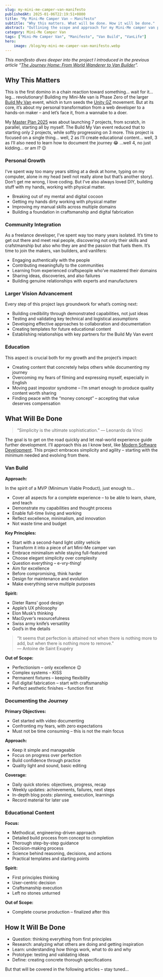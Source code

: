 ```yaml
---
slug: my-mini-me-camper-van-manifesto
publishedAt: 2025-01-06T22:19:51+0800
title: "My Mini-Me Camper Van – Manifesto"
subtitle: "Why this matters. What will be done. How it will be done."
abstract: "Outlining the scope and approach for my Mini-Me camper van project – the first step toward something bigger, starting with personal transformation."
category: Mini-Me Camper Van
tags: ["Mini-Me Camper Van", "Manifesto", "Van Build", "VanLife"]
hero:
    image: /blog/my-mini-me-camper-van-manifesto.webp
---
```



_This manifesto dives deeper into the project I introduced in the previous article “[The Journey Home: From World Wanderer to Van Builder](my-mini-me-camper-van)”._


## Why This Matters

This is the first domino in a chain reaction toward something… wait for it… leg… revolutionary! Building my Mini-Me van is Phase Zero of the larger [Build My Van](https://unitygz.com/blog/build-my-van-manifesto) event, which in turn seeds the [Unity GZ](https://unitygz.com/) movement. But at its core, it’s about my personal transformation from a web developer to a hands-on maker – and let’s face it, from a wannabe to a doer.

My [Master Plan 2025](master-plan-2025) was about launching 7 projects, from scratch, in parallel, starting all by myself. The Build My Van event reduced that to starting only 2 projects, while softly progressing on 3 more. This project is focused on a single thing… well, 2 as I’ll create educational content… well, 3 as I’ll also need to learn how to document the journey 😂 …well 4, no just kidding… or am I? 😉


### Personal Growth

I’ve spent way too many years sitting at a desk at home, typing on my computer, alone in my head (well not really alone but that’s another story). Don’t get me wrong, I love coding. But I’ve also always loved DIY, building stuff with my hands, working with physical matter.

- Breaking out of my mental and digital cocoon
- Getting my hands dirty working with physical matter
- Improving my manual skills across multiple domains
- Building a foundation in craftsmanship and digital fabrication


### Community Integration

As a freelance developer, I’ve spent way too many years isolated. It’s time to get out there and meet real people, discovering not only their skills and crafstmanship but also who they are and the passion that fuels them. It’s time to join the makers, van builders, and vanlifers:

- Engaging authentically with the people
- Contributing meaningfully to the communities
- Learning from experienced craftspeople who’ve mastered their domains
- Sharing ideas, discoveries, and also failures
- Building genuine relationships with experts and manufacturers


### Larger Vision Advancement

Every step of this project lays groundwork for what’s coming next:

- Building credibility through demonstrated capabilities, not just ideas
- Testing and validating key technical and logistical assumptions
- Developing effective approaches to collaboration and documentation
- Creating templates for future educational content
- Establishing relationships with key partners for the Build My Van event


### Education

This aspect is crucial both for my growth and the project’s impact:

- Creating content that concretely helps others while documenting my journey
- Overcoming my fears of filming and expressing myself, especially in English
- Moving past impostor syndrome – I’m smart enough to produce quality content worth sharing
- Finding peace with the “money concept” – accepting that value deserves compensation


## What Will Be Done

> “Simplicity is the ultimate sophistication.” — Leonardo da Vinci


The goal is to get on the road quickly and let real-world experience guide further development.
I’ll approach this as I know best, like [Modern Software Development](modern-software-development).
This project embraces simplicity and agility – starting with the minimum needed and evolving from there.


### Van Build

**Approach:**

In the spirit of a MVP (Minimum Viable Product), just enough to…

- Cover all aspects for a complete experience – to be able to learn, share, and teach
- Demonstrate my capabilities and thought process
- Enable full-time living and working
- Reflect excellence, minimalism, and innovation
- Not waste time and budget

**Key Principles:**

- Start with a second-hand light utility vehicle
- Transform it into a piece of art Mini-Me camper van
- Embrace minimalism while staying full-featured
- Choose elegant simplicity over complexity
- Question everything – e-vry-thing!
- Aim for excellence
- Before compromising, think harder
- Design for maintenance and evolution
- Make everything serve multiple purposes

**Spirit:**

- Dieter Rams’ good design
- Apple’s UX philosophy
- Elon Musk’s thinking
- MacGyver’s resourcefulness
- Swiss army knife’s versatility
- God’s in the details

> “It seems that perfection is attained not when there is nothing more to add, but when there is nothing more to remove.” — Antoine de Saint Exupéry


**Out of Scope:**

- Perfectionism – only excellence 😉
- Complex systems – KISS
- Permanent fixtures – keeping flexibility
- Full digital fabrication – start with craftsmanship
- Perfect aesthetic finishes – function first


### Documenting the Journey

**Primary Objectives:**

- Get started with video documenting
- Confronting my fears, with zero expectations
- Must not be time consuming – this is not the main focus

**Approach:**

- Keep it simple and manageable
- Focus on progress over perfection
- Build confidence through practice
- Quality light and sound, basic editing

**Coverage:**

- Daily quick stories: objectives, progress, recap
- Weekly updates: achievements, failures, next steps
- In-depth blog posts: planning, execution, learnings
- Record material for later use


### Educational Content

**Focus:**

- Methodical, engineering-driven approach
- Detailed build process from concept to completion
- Thorough step-by-step guidance
- Decision-making process
- Science behind reasoning, decisions, and actions
- Practical templates and starting points

**Spirit:**

- First principles thinking
- User-centric decision
- Craftsmanship execution
- Left no stones unturned

**Out of Scope:**

- Complete course production – finalized after this


## How It Will Be Done

- Question: thinking everything from first principles
- Research: analyzing what others are doing and getting inspiration
- Learn: understanding how things work, what to do and why
- Prototype: testing and validating ideas
- Define: creating concrete thorough specifications

But that will be covered in the following articles – stay tuned…
